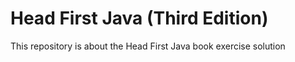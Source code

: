 # Head First Java (Third Edition)
This repository is about the Head First Java book exercise solution
